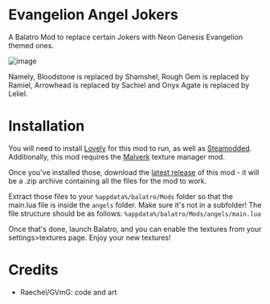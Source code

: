 # Evangelion Angel Jokers
A Balatro Mod to replace certain Jokers with Neon Genesis Evangelion themed ones.

![image](https://github.com/user-attachments/assets/700c68da-6dc8-4a1f-b012-3b2aa0d671b5)

Namely, Bloodstone is replaced by Shamshel, Rough Gem is replaced by Ramiel, Arrowhead is replaced by Sachiel and Onyx Agate is replaced by Leliel.

# Installation
You will need to install [Lovely](https://github.com/ethangreen-dev/lovely-injector) for this mod to run, as well as [Steamodded](https://github.com/Steamodded/smods/wiki). Additionally, this mod requires the [Malverk](https://github.com/Eremel/Malverk) texture manager mod.

Once you've installed those, download the [latest release](https://github.com/GVmG/angel-jokers/releases/latest) of this mod - it will be a .zip archive containing all the files for the mod to work.

Extract those files to your `%appdata%/balatro/Mods` folder so that the main.lua file is inside the `angels` folder. Make sure it's not in a subfolder! The file structure should be as follows: `%appdata%/balatro/Mods/angels/main.lua`

Once that's done, launch Balatro, and you can enable the textures from your settings>textures page. Enjoy your new textures!

# Credits
- Raechel/GVmG: code and art

